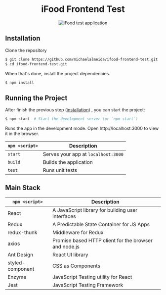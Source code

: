 <h1 align="center">
  iFood Frontend Test
</h1>

<p align="center">
<img src="https://i.ibb.co/9cmTnrq/ifoodtest.png" alt="iFood test application">

</p>

## Installation

Clone the repository

```bash
$ git clone https://github.com/michaelalmeida/ifood-frontend-test.git
$ cd ifood-frontend-test.git
```

When that's done, install the project dependencies.

```bash
$ npm install
```

## Running the Project

After finish the previous step ([installation](#installation)) , you can start the project:

```bash
$ npm start  # Start the development server (or `npm start`)
```

Runs the app in the development mode. Open http://localhost:3000 to view it in the browser.

| `npm <script>` | Description                         |
| -------------- | ----------------------------------- |
| `start`        | Serves your app at `localhost:3000` |
| `build`        | Builds the application              |
| `test`         | Runs unit tests                     |

## Main Stack

| `npm <script>`   | Description                                           |
| ---------------- | ----------------------------------------------------- |
| React            | A JavaScript library for building user interfaces     |
| Redux            | A Predictable State Container for JS Apps             |
| redux-thunk      | Middleware for Redux                                  |
| axios            | Promise based HTTP client for the browser and node.js |
| Ant Design       | React UI library                                      |
| styled-component | CSS as Components                                     |
| Enzyme           | JavaScript Testing utility for React                  |
| Jest             | JavaScript Testing Framework                          |
